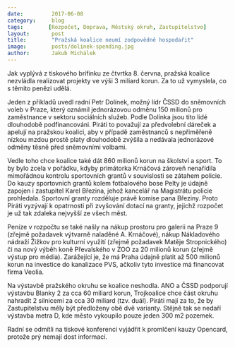 ```yaml
---
date:         2017-06-08
category:     blog
tags:	     [Rozpočet, Doprava, Městský okruh, Zastupitelstvo]
layout:       post
title:        "Pražská koalice neumí zodpovědně hospodařit" 
image:        posts/dolinek-spending.jpg
author:       Jakub Michálek
---
```


Jak vyplývá z tiskového brífinku ze čtvrtka 8. června, pražská koalice nezvládla realizovat projekty ve výši 3 miliard korun. Za to už vymyslela, co s těmito penězi udělá. 

Jeden z příkladů uvedl radní Petr Dolínek, možný lídr ČSSD do sněmovních voleb v Praze, který oznámil jednorázovou odměnu 150 milionů pro zaměstnance v sektoru sociálních služeb. Podle Dolínka jsou tito lidé dlouhodobě podfinancováni. Piráti to považují za předvolební dáreček a apelují na pražskou koalici, aby v případě zaměstnanců s nepřiměřeně nízkou mzdou prostě platy dlouhodobě zvýšila a nedávala jednorázové odměny těsně před sněmovními volbami. 

Vedle toho chce koalice také dát 860 milionů korun na školství a sport. To by bylo zcela v pořádku, kdyby primátorka Krnáčová zároveň nenařídila mimořádnou kontrolu sportovních grantů v souvislosti se zátahem policie. Do kauzy sportovních grantů kolem fotbalového bose Pelty je údajně zapojen i zastupitel Karel Březina, jehož kancelář na Magistrátu policie prohledala. Sportovní granty rozděluje právě komise pana Březiny. Proto Piráti vyzývají k opatrnosti při zvyšování dotací na granty, jejichž rozpočet je už tak zdaleka nejvyšší ze všech měst.

Peníze v rozpočtu se také našly na nákup prostoru pro galerii na Praze 9 (zřejmě požadavek výtvarně naladěné A. Krnáčové), nákup Nákladového nádraží Žižkov pro kulturní využití (zřejmě požadavek Matěje Stropnického) či na nový výběh koně Převalského v ZOO za 20 milionů korun (zřejmě výstup pro média). Zarážející je, že má Praha údajně platit až 500 milionů korun na investice do kanalizace PVS, ačkoliv tyto investice má financovat firma Veolia. 

Na výstavbě pražského okruhu se koalice neshodla. ANO a ČSSD podporují výstavbu Blanky 2 za cca 60 miliard korun, Trojkoalice chce část okruhu nahradit 2 silnicemi za cca 30 miliard (tzv. duál). Piráti mají za to, že by Zastupitelstvu měly být předloženy obě dvě varianty. Stějně tak se nedaří výstavba metra D, kde město vykoupilo pouze jeden 300 m2 pozemek.

Radní se odmítli na tiskové konferenci vyjádřit k promlčení kauzy Opencard, protože prý nemají dost informací.
